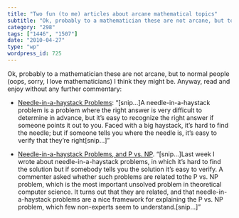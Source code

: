 ```yaml
---
title: "Two fun (to me) articles about arcane mathematical topics"
subtitle: "Ok, probably to a mathematician these are not arcane, but to normal people (oops, sorry, I love math..."
category: "298"
tags: ["1446", "1507"]
date: "2010-04-27"
type: "wp"
wordpress_id: 725
---
```

Ok, probably to a mathematician these are not arcane, but to normal people (oops, sorry, I love mathematicians) I think they might be. Anyway, read and enjoy without any further commentary:
 
- [Needle-in-a-haystack Problems](http://freedom-to-tinker.com/blog/felten/needle-haystack-problems): “[snip…]A needle-in-a-haystack problem is a problem where the right answer is very difficult to determine in advance, but it’s easy to recognize the right answer if someone points it out to you. Faced with a big haystack, it’s hard to find the needle; but if someone tells you where the needle is, it’s easy to verify that they’re right[snip…]”

- [Needle-in-a-haystack Problems, and P vs. NP](http://freedom-to-tinker.com/blog/felten/needle-haystack-problems-and-p-vs-np). “[snip…]Last week I wrote about needle-in-a-haystack problems, in which it’s hard to find the solution but if somebody tells you the solution it’s easy to verify. A commenter asked whether such problems are related tothe P vs. NP problem, which is the most important unsolved problem in theoretical computer science. It turns out that they are related, and that needle-in-a-haystack problems are a nice framework for explaining the P vs. NP problem, which few non-experts seem to understand.[snip…]”